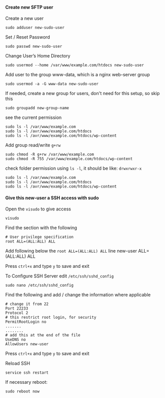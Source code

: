 #### Create new SFTP user

Create a new user

`sudo adduser new-sudo-user`

Set / Reset Password

`sudo passwd new-sudo-user`

Change User’s Home Directory

`sudo usermod --home /var/www/example.com/htdocs new-sudo-user`

Add user to the group www-data, which is a nginx web-server group

`sudo usermod -a -G www-data new-sudo-user`

If needed, create a new group for users, don't need for this setup, so skip this

`sudo groupadd new-group-name`

see the current permission 

```
sudo ls -l /var/www/example.com
sudo ls -l /avr/www/example.com/htdocs
sudo ls -l /avr/www/example.com/htdocs/wp-content
```

Add group read/write `g+rw`

```
sudo chmod -R g+rw /var/www/example.com
sudo chmod -R 755 /var/www/example.com/htdocs/wp-content
```

check folder permission using `ls -l`, it should be like: `drwxrwxr-x`

```
sudo ls -l /var/www/example.com
sudo ls -l /avr/www/example.com/htdocs
sudo ls -l /avr/www/example.com/htdocs/wp-content
```

#### Give this new-user a SSH access with sudo 

Open the `visudo` to give access

`visudo`

Find the section with the following

```
# User privilege specification
root ALL=(ALL:ALL) ALL
```

Add following below the `root ALL=(ALL:ALL) ALL` line
new-user ALL=(ALL:ALL) ALL

Press `ctrl+x` and type `y` to save and exit

To Configure SSH Server edit `/etc/ssh/sshd_config`

`sudo nano /etc/ssh/sshd_config`

Find the following and add / change the information where applicable

```
# change it from 22
Port 22233
Protocol 2
# this restrict root login, for security
PermitRootLogin no 
.......
........
# add this at the end of the file
UseDNS no
AllowUsers new-user
```

Press `ctrl+x` and type `y` to save and exit

Reload SSH

`service ssh restart`

If necessary reboot: 

`sudo reboot now`






